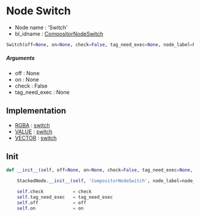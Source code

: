 # Node Switch

- Node name : 'Switch'
- bl_idname : [CompositorNodeSwitch](https://docs.blender.org/api/current/bpy.types.CompositorNodeSwitch.html)


``` python
Switch(off=None, on=None, check=False, tag_need_exec=None, node_label=None, node_color=None)
```
##### Arguments

- off : None
- on : None
- check : False
- tag_need_exec : None

## Implementation

- [RGBA](/docs/Compositor/RGBA.md) : [switch](/docs/Compositor/socket_RGBA.md#switch)
- [VALUE](/docs/Compositor/VALUE.md) : [switch](/docs/Compositor/socket_VALUE.md#switch)
- [VECTOR](/docs/Compositor/VECTOR.md) : [switch](/docs/Compositor/socket_VECTOR.md#switch)

## Init

``` python
def __init__(self, off=None, on=None, check=False, tag_need_exec=None, node_label=None, node_color=None):

    StackedNode.__init__(self, 'CompositorNodeSwitch', node_label=node_label, node_color=node_color)

    self.check           = check
    self.tag_need_exec   = tag_need_exec
    self.off             = off
    self.on              = on
```
